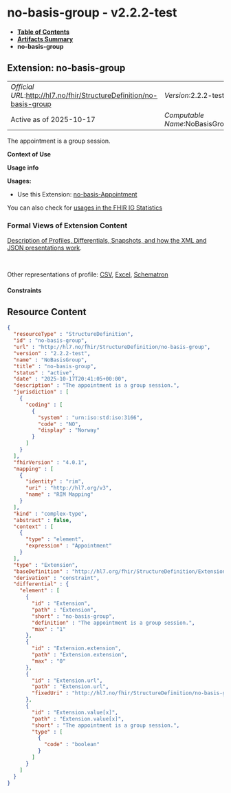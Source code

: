 # no-basis-group - v2.2.2-test

* [**Table of Contents**](toc.md)
* [**Artifacts Summary**](artifacts.md)
* **no-basis-group**

## Extension: no-basis-group 

| | |
| :--- | :--- |
| *Official URL*:http://hl7.no/fhir/StructureDefinition/no-basis-group | *Version*:2.2.2-test |
| Active as of 2025-10-17 | *Computable Name*:NoBasisGroup |

The appointment is a group session.

**Context of Use**

**Usage info**

**Usages:**

* Use this Extension: [no-basis-Appointment](StructureDefinition-no-basis-Appointment.md)

You can also check for [usages in the FHIR IG Statistics](https://packages2.fhir.org/xig/hl7.fhir.no.basis|current/StructureDefinition/no-basis-group)

### Formal Views of Extension Content

 [Description of Profiles, Differentials, Snapshots, and how the XML and JSON presentations work](http://build.fhir.org/ig/FHIR/ig-guidance/readingIgs.html#structure-definitions). 

 

Other representations of profile: [CSV](StructureDefinition-no-basis-group.csv), [Excel](StructureDefinition-no-basis-group.xlsx), [Schematron](StructureDefinition-no-basis-group.sch) 

#### Constraints



## Resource Content

```json
{
  "resourceType" : "StructureDefinition",
  "id" : "no-basis-group",
  "url" : "http://hl7.no/fhir/StructureDefinition/no-basis-group",
  "version" : "2.2.2-test",
  "name" : "NoBasisGroup",
  "title" : "no-basis-group",
  "status" : "active",
  "date" : "2025-10-17T20:41:05+00:00",
  "description" : "The appointment is a group session.",
  "jurisdiction" : [
    {
      "coding" : [
        {
          "system" : "urn:iso:std:iso:3166",
          "code" : "NO",
          "display" : "Norway"
        }
      ]
    }
  ],
  "fhirVersion" : "4.0.1",
  "mapping" : [
    {
      "identity" : "rim",
      "uri" : "http://hl7.org/v3",
      "name" : "RIM Mapping"
    }
  ],
  "kind" : "complex-type",
  "abstract" : false,
  "context" : [
    {
      "type" : "element",
      "expression" : "Appointment"
    }
  ],
  "type" : "Extension",
  "baseDefinition" : "http://hl7.org/fhir/StructureDefinition/Extension",
  "derivation" : "constraint",
  "differential" : {
    "element" : [
      {
        "id" : "Extension",
        "path" : "Extension",
        "short" : "no-basis-group",
        "definition" : "The appointment is a group session.",
        "max" : "1"
      },
      {
        "id" : "Extension.extension",
        "path" : "Extension.extension",
        "max" : "0"
      },
      {
        "id" : "Extension.url",
        "path" : "Extension.url",
        "fixedUri" : "http://hl7.no/fhir/StructureDefinition/no-basis-group"
      },
      {
        "id" : "Extension.value[x]",
        "path" : "Extension.value[x]",
        "short" : "The appointment is a group session.",
        "type" : [
          {
            "code" : "boolean"
          }
        ]
      }
    ]
  }
}

```
